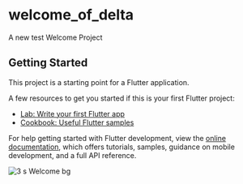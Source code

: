 # welcome_of_delta

A new test Welcome Project

## Getting Started

This project is a starting point for a Flutter application.

A few resources to get you started if this is your first Flutter project:

- [Lab: Write your first Flutter app](https://docs.flutter.dev/get-started/codelab)
- [Cookbook: Useful Flutter samples](https://docs.flutter.dev/cookbook)

For help getting started with Flutter development, view the
[online documentation](https://docs.flutter.dev/), which offers tutorials,
samples, guidance on mobile development, and a full API reference.


![3 s Welcome bg](https://github.com/DeltaKhalid/Welcome-Repository/assets/148936473/60c6f210-0590-4f34-98af-0761b1cbe2c5)
